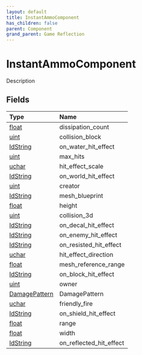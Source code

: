 ```yaml
---
layout: default
title: InstantAmmoComponent
has_children: false
parent: Component
grand_parent: Game Reflection
---
```

# InstantAmmoComponent
Description 

## Fields

| Type | Name |
|:----------|:--------------|
| [float](/riftbreaker-wiki/docs/game-reflection/components/float/) | dissipation_count |
| [uint](/riftbreaker-wiki/docs/game-reflection/components/uint/) | collision_block |
| [IdString](/riftbreaker-wiki/docs/game-reflection/components/id_string/) | on_water_hit_effect |
| [uint](/riftbreaker-wiki/docs/game-reflection/components/uint/) | max_hits |
| [uchar](/riftbreaker-wiki/docs/game-reflection/enums/uchar/) | hit_effect_scale |
| [IdString](/riftbreaker-wiki/docs/game-reflection/components/id_string/) | on_world_hit_effect |
| [uint](/riftbreaker-wiki/docs/game-reflection/components/uint/) | creator |
| [IdString](/riftbreaker-wiki/docs/game-reflection/components/id_string/) | mesh_blueprint |
| [float](/riftbreaker-wiki/docs/game-reflection/components/float/) | height |
| [uint](/riftbreaker-wiki/docs/game-reflection/components/uint/) | collision_3d |
| [IdString](/riftbreaker-wiki/docs/game-reflection/components/id_string/) | on_decal_hit_effect |
| [IdString](/riftbreaker-wiki/docs/game-reflection/components/id_string/) | on_enemy_hit_effect |
| [IdString](/riftbreaker-wiki/docs/game-reflection/components/id_string/) | on_resisted_hit_effect |
| [uchar](/riftbreaker-wiki/docs/game-reflection/enums/uchar/) | hit_effect_direction |
| [float](/riftbreaker-wiki/docs/game-reflection/components/float/) | mesh_reference_range |
| [IdString](/riftbreaker-wiki/docs/game-reflection/components/id_string/) | on_block_hit_effect |
| [uint](/riftbreaker-wiki/docs/game-reflection/components/uint/) | owner |
| [DamagePattern](/riftbreaker-wiki/docs/game-reflection/classes/damage_pattern/) | DamagePattern |
| [uchar](/riftbreaker-wiki/docs/game-reflection/enums/uchar/) | friendly_fire |
| [IdString](/riftbreaker-wiki/docs/game-reflection/components/id_string/) | on_shield_hit_effect |
| [float](/riftbreaker-wiki/docs/game-reflection/components/float/) | range |
| [float](/riftbreaker-wiki/docs/game-reflection/components/float/) | width |
| [IdString](/riftbreaker-wiki/docs/game-reflection/components/id_string/) | on_reflected_hit_effect |


